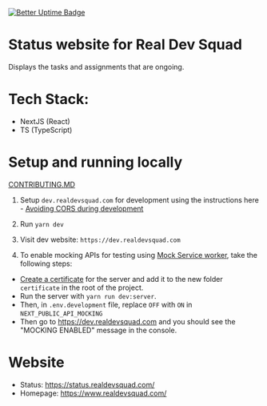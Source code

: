 [![Better Uptime Badge](https://betteruptime.com/status-badges/v1/monitor/5huw.svg)](https://betteruptime.com/?utm_source=status_badge)

# Status website for Real Dev Squad

Displays the tasks and assignments that are ongoing.
# Tech Stack:
- NextJS (React)
- TS (TypeScript)

# Setup and running locally

[CONTRIBUTING.MD](https://github.com/Real-Dev-Squad/website-status/blob/develop/CONTRIBUTING.md)

1. Setup `dev.realdevsquad.com` for development using the instructions here - [Avoiding CORS during development](https://github.com/Real-Dev-Squad/website-code-docs/tree/main/docs/dev/https-dev-url-cors)
2. Run `yarn dev` 
3. Visit dev website: `https://dev.realdevsquad.com`

4. To enable mocking APIs for testing using [Mock Service worker](https://mswjs.io/), take the following steps:
- [Create a certificate](https://github.com/Real-Dev-Squad/website-status/blob/develop/__mocks__/INSTALL_CERTIFICATE.md) for the server and add it to the new folder `certificate` in the root of the project.
- Run the server with `yarn run dev:server`.
- Then, in `.env.development` file, replace `OFF` with `ON` in `NEXT_PUBLIC_API_MOCKING`
- Then go to https://dev.realdevsquad.com and you should see the "MOCKING ENABLED" message in the console.

# Website

- Status: https://status.realdevsquad.com/
- Homepage: https://www.realdevsquad.com/

